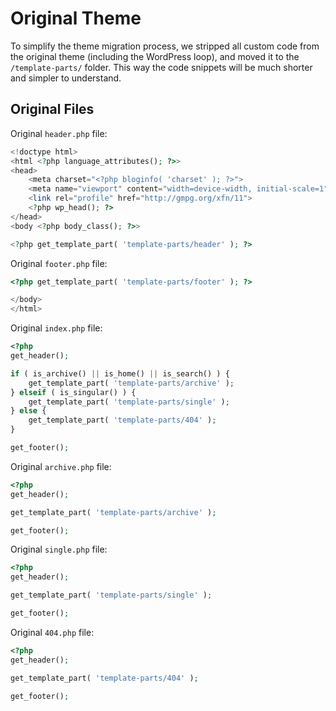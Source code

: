 # Original Theme

<Badge type="tip" vertical="top" text="Elementor Pro" /> <Badge type="warning" vertical="top" text="Intermediate" />

To simplify the theme migration process, we stripped all custom code from the original theme (including the WordPress loop), and moved it to the `/template-parts/` folder. This way the code snippets will be much shorter and simpler to understand.

## Original Files

Original `header.php` file:

```php
<!doctype html>
<html <?php language_attributes(); ?>>
<head>
	<meta charset="<?php bloginfo( 'charset' ); ?>">
	<meta name="viewport" content="width=device-width, initial-scale=1">
	<link rel="profile" href="http://gmpg.org/xfn/11">
	<?php wp_head(); ?>
</head>
<body <?php body_class(); ?>>

<?php get_template_part( 'template-parts/header' ); ?>
```

Original `footer.php` file:

```php
<?php get_template_part( 'template-parts/footer' ); ?>

</body>
</html>
```

Original `index.php` file:

```php
<?php
get_header();

if ( is_archive() || is_home() || is_search() ) {
	get_template_part( 'template-parts/archive' );
} elseif ( is_singular() ) {
	get_template_part( 'template-parts/single' );
} else {
	get_template_part( 'template-parts/404' );
}

get_footer();
```

Original `archive.php` file:

```php
<?php
get_header();

get_template_part( 'template-parts/archive' );

get_footer();
```

Original `single.php` file:

```php
<?php
get_header();

get_template_part( 'template-parts/single' );

get_footer();
```

Original `404.php` file:

```php
<?php
get_header();

get_template_part( 'template-parts/404' );

get_footer();
```
